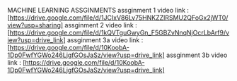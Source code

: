 MACHINE LEARNING ASSGINMENTS 
assginment 1 video link : [https://drive.google.com/file/d/1JCIxV86Lv75HNKZZlRSMU2QFoGx2jWT0/view?usp=sharing]
assginment 2 video link : [https://drive.google.com/file/d/1kQVTguGwyGn_F5GBZvNnqNjOcrLbArf9/view?usp=drive_link]
assginment 3a video link : [https://drive.google.com/file/d/10KoobA-1Dp0FwfYGWo246LjgfGOsJaSz/view?usp=drive_link]
assginment 3b video link : [https://drive.google.com/file/d/10KoobA-1Dp0FwfYGWo246LjgfGOsJaSz/view?usp=drive_link]
